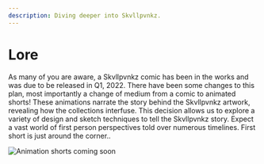 ```yaml
---
description: Diving deeper into Skvllpvnkz.
---
```


# Lore

As many of you are aware, a Skvllpvnkz comic has been in the works and was due to be released in Q1, 2022. There have been some changes to this plan, most importantly a change of medium from a comic to animated shorts! These animations narrate the story behind the Skvllpvnkz artwork, revealing how the collections interfuse. This decision allows us to explore a variety of design and sketch techniques to tell the Skvllpvnkz story. Expect a vast world of first person perspectives told over numerous timelines. First short is just around the corner..

![Animation shorts coming soon](../.gitbook/assets/Animated--series.png)
